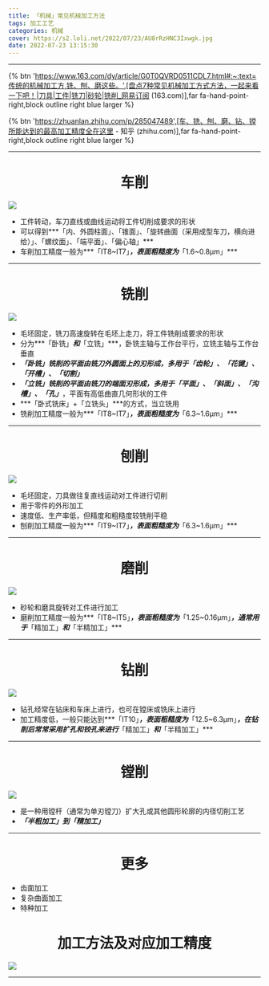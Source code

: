```yaml
---
title: 「机械」常见机械加工方法
tags: 加工工艺
categories: 机械
cover: https://s2.loli.net/2022/07/23/AU8rRzHNC3Ixwgk.jpg
date: 2022-07-23 13:15:30
---
```




---

{% btn 'https://www.163.com/dy/article/G0T0QVRD0511CDL7.html#:~:text=传统的机械加工方,铣、刨、磨这些。',[盘点7种常见机械加工方式方法，一起来看一下吧！|刀具|工件|铣刀|砂轮|铣削_网易订阅 (163.com)],far fa-hand-point-right,block outline right blue larger %}

{% btn 'https://zhuanlan.zhihu.com/p/285047489',[车、铣、刨、磨、钻、镗所能达到的最高加工精度全在这里 - 知乎 (zhihu.com)],far fa-hand-point-right,block outline right blue larger %}

---

# <center>车削

![](https://s2.loli.net/2022/07/23/atTLv6iz53XFxc1.gif)

- 工件转动，车刀直线或曲线运动将工件切削成要求的形状
- 可以得到***「内、外圆柱面」、「锥面」、「旋转曲面（采用成型车刀，横向进给）」、「螺纹面」、「端平面」、「偏心轴」***
- 车削加工精度一般为***「IT8~IT7」***，表面粗糙度为***「1.6~0.8μm」***

---

# <center>铣削

![](https://s2.loli.net/2022/07/23/jb1ocDz3naHT9YV.gif)

- 毛坯固定，铣刀高速旋转在毛坯上走刀，将工件铣削成要求的形状
- 分为***「卧铣」***和***「立铣」***，卧铣主轴与工作台平行，立铣主轴与工作台垂直
- ***「卧铣」***铣削的平面由铣刀外圆面上的刃形成，多用于***「齿轮」、「花键」、「开槽」、「切割」***
- ***「立铣」***铣削的平面由铣刀的端面刃形成，多用于***「平面」、「斜面」、「沟槽」、「孔」***，平面有高低曲直几何形状的工件
- ***「卧式铣床」+「立铣头」***的方式，当立铣用
- 铣削加工精度一般为***「IT8~IT7」***，表面粗糙度为***「6.3~1.6μm」***

---

# <center>刨削

![](https://s2.loli.net/2022/07/23/ezLCyTDXfhaOqos.gif)

- 毛坯固定，刀具做往复直线运动对工件进行切削
- 用于零件的外形加工
- 速度低、生产率低，但精度和粗糙度较铣削平稳
- 刨削加工精度一般为***「IT9~IT7」***，表面粗糙度为***「6.3~1.6μm」***

---

# <center>磨削

![](https://s2.loli.net/2022/07/23/ie6j3Tdg1kb2UIc.gif)

- 砂轮和磨具旋转对工件进行加工
- 磨削加工精度一般为***「IT8~IT5」***，表面粗糙度为***「1.25~0.16μm」***，通常用于***「精加工」***和***「半精加工」***

---

# <center>钻削

![](https://s2.loli.net/2022/07/23/y6RrtjY8Ob3gXfx.gif)

- 钻孔经常在钻床和车床上进行，也可在镗床或铣床上进行
- 加工精度低，一般只能达到***「IT10」***，表面粗糙度为***「12.5~6.3μm」***，在钻削后常常采用扩孔和铰孔来进行***「精加工」***和***「半精加工」***

---

# <center>镗削

![](https://s2.loli.net/2022/07/23/KScpREBdtmiUJ1f.gif)

- 是一种用镗杆（通常为单刃镗刀）扩大孔或其他圆形轮廓的内径切削工艺
-  ***「半粗加工」***到***「精加工」***

---

# <center>更多

- 齿面加工
- 复杂曲面加工
- 特种加工

# <center>加工方法及对应加工精度

![](https://s2.loli.net/2022/07/23/TOhmq6CdPrJtBzv.jpg)



---
